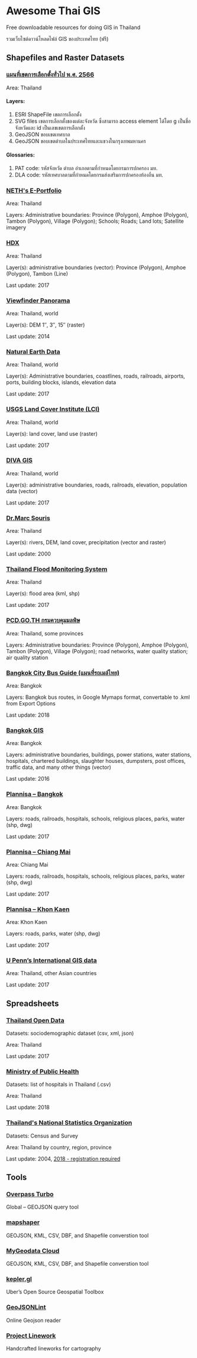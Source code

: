 # Awesome Thai GIS

Free downloadable resources for doing GIS in Thailand

รวมเว็บไซต์ดาวน์โหลดไฟล์ GIS ของประเทศไทย (ฟรี)

## Shapefiles and Raster Datasets

### [แผนที่เขตการเลือกตั้งทั่วไป พ.ศ. 2566](https://github.com/KittapatR/Thai-ECT-election-map-66) 

Area: Thailand

#### Layers: 

1. ESRI ShapeFile เขตการเลือกตั้ง
2. SVG files เขตการเลือกตั้งของแต่ละจังหวัด ซึ่งสามารถ access element ได้โดย g เป็นชื่อจังหวัดและ id เป็นเลขเขตการเลือกตั้ง
3. GeoJSON ขอบเขตเทศบาล
4. GeoJSON ขอบเขตตำบลในประเทศไทยและแขวงในกรุงเทพมหานคร

#### Glossaries:

1. PAT code: รหัสจังหวัด ตำบล อำเภอตามที่กำหนดโดยกรมการปกครอง มท.
2. DLA code: รหัสเทศบาลตามที่กำหนดโดยกรมส่งเสริมการปกครองท้องถิ่น มท.

### [NETH's E-Portfolio](https://csuwan.weebly.com/360436343623360936603650362736213604--download.html)

Area: Thailand

Layers: Administrative boundaries: Province (Polygon), Amphoe (Polygon), Tambon (Polygon), Village (Polygon); Schools; Roads; Land lots; Satellite imagery

### [HDX](https://data.humdata.org/dataset/thailand-administrative-boundaries)

Area: Thailand

Layer(s): administrative boundaries (vector): Province (Polygon), Amphoe (Polygon), Tambon (Line)

Last update: 2017

### [Viewfinder Panorama](http://viewfinderpanoramas.org/dem3.html)

Area: Thailand, world

Layer(s): DEM 1″, 3″, 15″ (raster)

Last update: 2014

### [Natural Earth Data](http://www.naturalearthdata.com/downloads/)

Area: Thailand, world

Layer(s): Administrative boundaries, coastlines, roads, railroads, airports, ports, building blocks, islands, elevation data

Last update: 2017

### [USGS Land Cover Institute (LCI)](https://landcover.usgs.gov/landcoverdata.php)

Area: Thailand, world

Layer(s): land cover, land use (raster)

Last update: 2017

### [DIVA GIS](http://www.diva-gis.org/gdata)

Area: Thailand, world

Layer(s): administrative boundaries, roads, railroads, elevation, population data (vector)

Last update: 2017

### [Dr.Marc Souris](http://www.rsgis.ait.ac.th/~souris/thailand.htm)

Area: Thailand

Layer(s): rivers, DEM, land cover, precipitation (vector and raster)

Last update: 2000

### [Thailand Flood Monitoring System](http://flood.gistda.or.th/)

Area: Thailand

Layer(s): flood area (kml, shp)

Last update: 2017

### [PCD.GO.TH กรมควบคุมมลพิษ](http://www.pcd.go.th/info_serv/pczs/pczGIS.cfm)

Area: Thailand, some provinces

Layers: Administrative boundaries: Province (Polygon), Amphoe (Polygon), Tambon (Polygon), Village (Polygon); road networks, water quality station; air quality station

### [Bangkok City Bus Guide (แผนที่รถเมล์ไทย)](https://bazztsu.blogspot.com/p/blog-page.html)

Area: Bangkok

Layers: Bangkok bus routes, in Google Mymaps format, convertable to .kml from Export Options

Last update: 2018

### [Bangkok GIS](http://www.bangkokgis.com/modules.php?m=download_shapefile)

Area: Bangkok

Layers: administrative boundaries, buildings, power stations, water stations, hospitals, chartered buildings, slaughter houses, dumpsters, post offices, traffic data, and many other things (vector)

Last update: 2016

### [Plannisa – Bangkok](https://asiancitymaps.wordpress.com/2017/04/14/bangkok/)

Area: Bangkok

Layers: roads, railroads, hospitals, schools, religious places, parks, water (shp, dwg)

Last update: 2017

### [Plannisa – Chiang Mai](https://asiancitymaps.wordpress.com/2017/04/15/chiang-mai-thailand/)

Area: Chiang Mai

Layers: roads, railroads, hospitals, schools, religious places, parks, water (shp, dwg)

Last update: 2017

### [Plannisa – Khon Kaen](https://asiancitymaps.wordpress.com/2017/06/09/khon-kaen-thailand/)

Area: Khon Kaen

Layers: roads, parks, water (shp, dwg)

Last update: 2017

### [U Penn’s International GIS data](https://guides.library.upenn.edu/c.php?g=475518&p=3254775)

Area: Thailand, other Asian countries

Last update: 2017

## Spreadsheets

### [Thailand Open Data](https://data.go.th/Datasets.aspx)

Datasets: sociodemographic dataset (csv, xml, json)

Area: Thailand

Last update: 2017

### [Ministry of Public Health](http://203.157.10.8/hcode_2014/p_export.php?p=3)

Datasets: list of hospitals in Thailand (.csv)

Area: Thailand

Last update: 2018

### [Thailand's National Statistics Organization](http://service.nso.go.th/nso/nso_center/project/search_center/23project-th.htm)

Datasets: Census and Survey

Area: Thailand by country, region, province

Last update: 2004, [2018 - registration required](http://www.nso.go.th/sites/2014/Pages/%E0%B8%A3%E0%B8%B0%E0%B8%9A%E0%B8%9A%E0%B8%AA%E0%B8%A1%E0%B8%B2%E0%B8%8A%E0%B8%B4%E0%B8%81.aspx)

## Tools

### [Overpass Turbo](https://overpass-turbo.eu/)

Global – GEOJSON query tool

### [mapshaper](http://mapshaper.org/)

GEOJSON, KML, CSV, DBF, and Shapefile converstion tool

### [MyGeodata Cloud](https://mygeodata.cloud/)

GEOJSON, KML, CSV, DBF, and Shapefile converstion tool

### [kepler.gl](https://uber.github.io/kepler.gl/)

Uber’s Open Source Geospatial Toolbox

### [GeoJSONLint](http://geojsonlint.com/)

Online Geojson reader

### [Project Linework](http://www.projectlinework.org/)

Handcrafted lineworks for cartography
